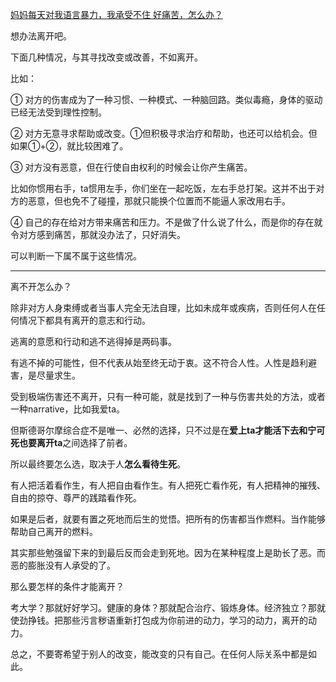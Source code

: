 [妈妈每天对我语言暴力，我承受不住 好痛苦，怎么办？](https://www.zhihu.com/question/445295542/answer/1741160034)




  

想办法离开吧。

下面几种情况，与其寻找改变或改善，不如离开。

比如：

① 对方的伤害成为了一种习惯、一种模式、一种脑回路。类似毒瘾，身体的驱动已经无法受到理性控制。

② 对方无意寻求帮助或改变。①但积极寻求治疗和帮助，也还可以给机会。但如果①+②，就比较困难了。

③ 对方没有恶意，但在行使自由权利的时候会让你产生痛苦。

比如你惯用右手，ta惯用左手，你们坐在一起吃饭，左右手总打架。这并不出于对方的恶意，但也免不了碰撞，那就只能换个位置而不能逼人家改用右手。

④ 自己的存在给对方带来痛苦和压力。不是做了什么说了什么，而是你的存在就令对方感到痛苦，那就没办法了，只好消失。

可以判断一下属不属于这些情况。

---

离不开怎么办？

除非对方人身束缚或者当事人完全无法自理，比如未成年或疾病，否则任何人在任何情况下都具有离开的意志和行动。

逃离的意愿和行动和逃不逃得掉是两码事。

有逃不掉的可能性，但不代表从始至终无动于衷。这不符合人性。人性是趋利避害，是尽量求生。

受到极端伤害还不离开，只有一种可能，就是找到了一种与伤害共处的方法，或者一种narrative，比如我爱ta。

但斯德哥尔摩综合症不是唯一、必然的选择，只不过是在**爱上ta才能活下去和宁可死也要离开ta**之间选择了前者。

所以最终要怎么选，取决于人**怎么看待生死**。

有人把活着看作生，有人把自由看作生。有人把死亡看作死，有人把精神的摧残、自由的掠夺、尊严的践踏看作死。

如果是后者，就要有置之死地而后生的觉悟。把所有的伤害都当作燃料。当作能够帮助自己离开的燃料。

其实那些勉强留下来的到最后反而会走到死地。因为在某种程度上是助长了恶。而恶的膨胀没有人承受的了。

那么要怎样的条件才能离开？

考大学？那就好好学习。健康的身体？那就配合治疗、锻炼身体。经济独立？那就使劲挣钱。把那些污言秽语重新打包成为你前进的动力，学习的动力，离开的动力。

  

  

总之，不要寄希望于别人的改变，能改变的只有自己。在任何人际关系中都是如此。